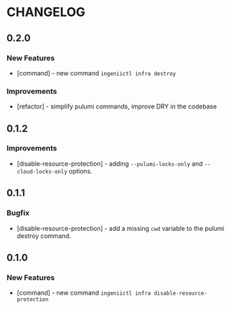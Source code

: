 # CHANGELOG

## 0.2.0

### New Features

- [command] - new command `ingeniictl infra destroy`

### Improvements

- [refactor] - simplify pulumi commands, improve DRY in the codebase

## 0.1.2

### Improvements

- [disable-resource-protection] - adding `--pulumi-locks-only` and `--cloud-locks-only` options.

## 0.1.1

### Bugfix

- [disable-resource-protection] - add a missing `cwd` variable to the pulumi destroy command.

## 0.1.0

### New Features

- [command] - new command `ingeniictl infra disable-resource-protection`